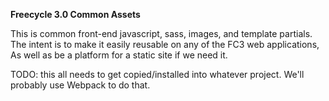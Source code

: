 **Freecycle 3.0 Common Assets**

This is common front-end javascript, sass, images, and template partials. 
The intent is to make it easily reusable on any of the FC3 web applications,
As well as be a platform for a static site if we need it.

TODO: this all needs to get copied/installed into whatever project.
We'll probably use Webpack to do that.